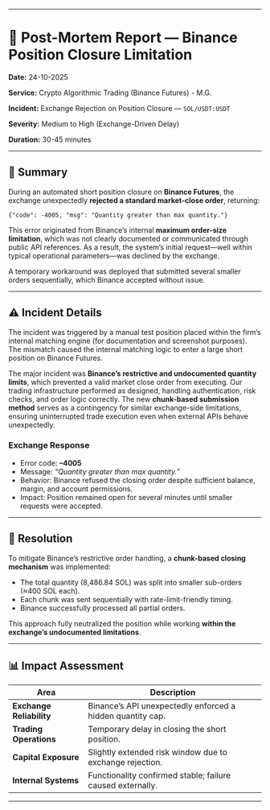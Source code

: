 
---

# 🧾 Post-Mortem Report — Binance Position Closure Limitation

**Date:** 24-10-2025 

**Service:** Crypto Algorithmic Trading (Binance Futures) - M.G.

**Incident:** Exchange Rejection on Position Closure — `SOL/USDT:USDT`

**Severity:** Medium to High (Exchange-Driven Delay)

**Duration:** 30-45 minutes


---

## 🧩 **Summary**

During an automated short position closure on **Binance Futures**, the exchange unexpectedly **rejected a standard market-close order**, returning:

```
{"code": -4005, "msg": "Quantity greater than max quantity."}
```

This error originated from Binance’s internal **maximum order-size limitation**, which was not clearly documented or communicated through public API references.
As a result, the system’s initial request—well within typical operational parameters—was declined by the exchange.

A temporary workaround was deployed that submitted several smaller orders sequentially, which Binance accepted without issue.

---

## ⚠️ **Incident Details**

The incident was triggered by a manual test position placed within the firm’s internal matching engine (for documentation and screenshot purposes). The mismatch caused the internal matching logic to enter a large short position on Binance Futures.

The major incident was **Binance’s restrictive and undocumented quantity limits**, which prevented a valid market close order from executing.
Our trading infrastructure performed as designed, handling authentication, risk checks, and order logic correctly.
The new **chunk-based submission method** serves as a contingency for similar exchange-side limitations, ensuring uninterrupted trade execution even when external APIs behave unexpectedly.

### **Exchange Response**

* Error code: **–4005**
* Message: *“Quantity greater than max quantity.”*
* Behavior: Binance refused the closing order despite sufficient balance, margin, and account permissions.
* Impact: Position remained open for several minutes until smaller requests were accepted.


---

## 🧠 **Resolution**

To mitigate Binance’s restrictive order handling, a **chunk-based closing mechanism** was implemented:

* The total quantity (8,486.84 SOL) was split into smaller sub-orders (≈400 SOL each).
* Each chunk was sent sequentially with rate-limit-friendly timing.
* Binance successfully processed all partial orders.

This approach fully neutralized the position while working **within the exchange’s undocumented limitations**.

---

## 📊 **Impact Assessment**

| Area                     | Description                                                |
| ------------------------ | ---------------------------------------------------------- |
| **Exchange Reliability** | Binance’s API unexpectedly enforced a hidden quantity cap. |
| **Trading Operations**   | Temporary delay in closing the short position.             |
| **Capital Exposure**     | Slightly extended risk window due to exchange rejection.   |
| **Internal Systems**     | Functionality confirmed stable; failure caused externally. |

---


